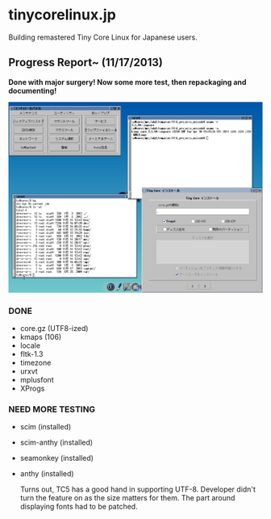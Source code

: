tinycorelinux.jp
================

Building remastered Tiny Core Linux for Japanese users.

Progress Report~ (11/17/2013)
-----------

**Done with major surgery! Now some more test, then repackaging and documenting!**

![progress_20131117](i18n_progress_20131117.png)

### DONE

* core.gz (UTF8-ized)
* kmaps (106)
* locale
* fltk-1.3
* timezone
* urxvt
* mplusfont
* XProgs

### NEED MORE TESTING

* scim (installed)
* scim-anthy (installed)
* seamonkey (installed)
* anthy (installed)

  Turns out, TC5 has a good hand in supporting UTF-8.
Developer didn't turn the feature on as the size matters for them.
The part around displaying fonts had to be patched.
